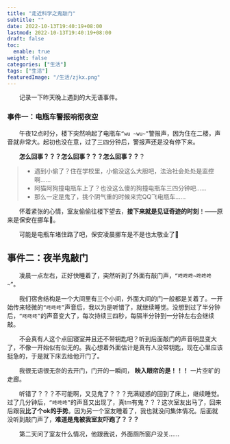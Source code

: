 ```yaml
---
title: "走近科学之鬼敲门"
subtitle: ""
date: 2022-10-13T19:40:19+08:00
lastmod: 2022-10-13T19:40:19+08:00
draft: false
toc:
  enable: true
weight: false
categories: ["生活"]
tags: ["生活"]
featuredImage: "/生活/zjkx.png" 
---
```


&emsp;&emsp;记录一下昨天晚上遇到的大无语事件。

### 事件一：电瓶车警报响彻夜空

&emsp;&emsp;午夜12点时分，楼下突然响起了电瓶车`“wu ~wu~”`警报声，因为住在二楼，声音就非常大。起初也没在意，过了三四分钟后，警报声还是没有停下来。

&emsp;&emsp;**怎么回事？？？怎么回事？？？怎么回事？？**？

>- 遇到小偷了？住在学校里，小偷没这么大胆吧，法治社会处处是监控啊......
>- 阿猫阿狗撞电瓶车上了？也没这么傻的狗撞电瓶车三四分钟吧......
>- 那么一定是鬼了，挑个阴气重的时候来完QQ飞电瓶车......

&emsp;&emsp;怀着紧张的心情，室友偷偷往楼下望去，**接下来就是见证奇迹的时刻**！——原来是保安在挪车🤡。

&emsp;&emsp;可能是电瓶车堵住路了吧，保安凌晨挪车是不是也太敬业了🤕

## 事件二：夜半鬼敲门

&emsp;&emsp;凌晨一点左右，正好快睡着了，突然听到了外面有敲门声，`“咚咚咚~咚咚咚~”`。

&emsp;&emsp;我们宿舍结构是一个大间里有三个小间，外面大间的门一般都是关着了。一开始传来轻微的`“咚咚咚”`声音后，我以为是听错了，就继续睡觉。没想到过了半分钟后，`“咚咚咚”`的声音变大了，每次持续三四秒，每隔半分钟到一分钟左右会继续敲。

&emsp;&emsp;不会真有人这个点回寝室并且还不带钥匙吧？听到后面敲门的声音明显变大了，不像一开始似有似无的。我心想着外面估计是真有人没带钥匙，现在心里应该挺急的，于是就下床去给他开门了。

&emsp;&emsp;我很无语很无奈的去开门，门开的一瞬间， **映入眼帘的是！！！** 一片空旷的走廊。

&emsp;&emsp;听错了？？？不可能啊，又见鬼了？？？充满疑惑的回到了床上，继续睡觉。过了几分钟后，`“咚咚咚”`的声音又出现了，真tm有鬼？？？这次室友出马了，回来后跟我**比了个ok的手势**。因为另一个室友睡着了，我也就没问集体情况。后面就没听到敲门声了，**难道是鬼被我室友吓跑了？？？**

&emsp;&emsp;第二天问了室友什么情况，他跟我说，外面厕所窗户没关......
